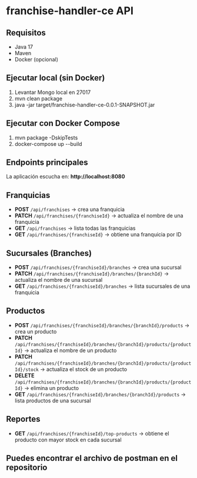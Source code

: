 # franchise-handler-ce API

## Requisitos
- Java 17
- Maven
- Docker (opcional)

## Ejecutar local (sin Docker)
1. Levantar Mongo local en 27017
2. mvn clean package
3. java -jar target/franchise-handler-ce-0.0.1-SNAPSHOT.jar 

## Ejecutar con Docker Compose
1. mvn package -DskipTests
2. docker-compose up --build

## Endpoints principales

La aplicación escucha en: **http://localhost:8080**

## Franquicias
- **POST** `/api/franchises` → crea una franquicia  
- **PATCH** `/api/franchises/{franchiseId}` → actualiza el nombre de una franquicia  
- **GET** `/api/franchises` → lista todas las franquicias  
- **GET** `/api/franchises/{franchiseId}` → obtiene una franquicia por ID  

## Sucursales (Branches)
- **POST** `/api/franchises/{franchiseId}/branches` → crea una sucursal  
- **PATCH** `/api/franchises/{franchiseId}/branches/{branchId}` → actualiza el nombre de una sucursal  
- **GET** `/api/franchises/{franchiseId}/branches` → lista sucursales de una franquicia  

## Productos
- **POST** `/api/franchises/{franchiseId}/branches/{branchId}/products` → crea un producto  
- **PATCH** `/api/franchises/{franchiseId}/branches/{branchId}/products/{productId}` → actualiza el nombre de un producto  
- **PATCH** `/api/franchises/{franchiseId}/branches/{branchId}/products/{productId}/stock` → actualiza el stock de un producto  
- **DELETE** `/api/franchises/{franchiseId}/branches/{branchId}/products/{productId}` → elimina un producto  
- **GET** `/api/franchises/{franchiseId}/branches/{branchId}/products` → lista productos de una sucursal  

## Reportes
- **GET** `/api/franchises/{franchiseId}/top-products` → obtiene el producto con mayor stock en cada sucursal


## Puedes encontrar el archivo de postman en el repositorio
